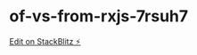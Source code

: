 # of-vs-from-rxjs-7rsuh7

[Edit on StackBlitz ⚡️](https://stackblitz.com/edit/of-vs-from-rxjs-7rsuh7)